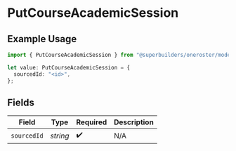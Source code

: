 # PutCourseAcademicSession

## Example Usage

```typescript
import { PutCourseAcademicSession } from "@superbuilders/oneroster/models/operations";

let value: PutCourseAcademicSession = {
  sourcedId: "<id>",
};
```

## Fields

| Field              | Type               | Required           | Description        |
| ------------------ | ------------------ | ------------------ | ------------------ |
| `sourcedId`        | *string*           | :heavy_check_mark: | N/A                |